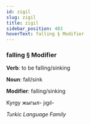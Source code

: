 ```yaml
---
id: zigil
slug: zigil
title: zigil
sidebar_position: 483
hoverText: falling § Modifier
---
```


### falling § Modifier

**Verb**: to be falling/sinking

**Noun**: fall/sink

**Modifier**: falling/sinking

Kyrgy жыгыл- jıgıl- 

*Turkic Language Family*